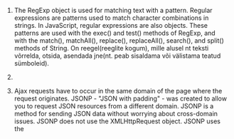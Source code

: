 1. The RegExp object is used for matching text with a pattern. Regular expressions are patterns used to match character combinations in strings. In JavaScript, regular expressions are also objects. These patterns are used with the exec() and test() methods of RegExp, and with the match(), matchAll(), replace(), replaceAll(), search(), and split() methods of String. 
On reegel(reeglite kogum), mille alusel nt teksti võrrelda, otsida, asendada jne(nt. peab sisaldama või välistama teatud sümboleid).
2. 


5. Ajax requests have to occur in the same domain of the page where the request originates. JSONP - "JSON with padding" - was created to allow you to request JSON resources from a different domain.
JSONP is a method for sending JSON data without worrying about cross-domain issues.
JSONP does not use the XMLHttpRequest object.
JSONP uses the <script> tag instead.
6. 
